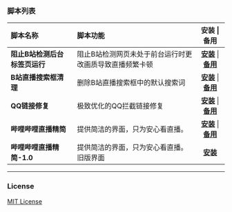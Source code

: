 ### 脚本列表
| 脚本名称 | 脚本功能 | 安装 \| 备用 |
| :---- | :---- | :----: |
| **阻止B站检测后台标签页运行** | 阻止B站检测网页未处于前台运行时更改画质导致直播频繁卡顿 | **[安装](https://github.com/QingFengM/Scripts/raw/refs/heads/main/%E9%98%BB%E6%AD%A2B%E7%AB%99%E6%A3%80%E6%B5%8B%E5%90%8E%E5%8F%B0%E6%A0%87%E7%AD%BE%E9%A1%B5%E8%BF%90%E8%A1%8C.user.js)** \| **[备用](https://greasyfork.org/zh-CN/scripts/531710)** |
| **B站直播搜索框清理** | 删除B站直播搜索框中的默认搜索词 | **[安装](https://github.com/QingFengM/Scripts/raw/refs/heads/main/B%E7%AB%99%E7%9B%B4%E6%92%AD%E6%90%9C%E7%B4%A2%E6%A1%86%E6%B8%85%E7%90%86.user.js)** \| **[备用](https://greasyfork.org/zh-CN/scripts/534528)** |
| **QQ链接修复** | 极致优化的QQ拦截链接修复 | **[安装](https://github.com/QingFengM/Scripts/raw/refs/heads/main/QQ%E9%93%BE%E6%8E%A5%E4%BF%AE%E5%A4%8D.user.js)** \| **[备用](https://greasyfork.org/zh-CN/scripts/534529)** |
| **哔哩哔哩直播精简** | 提供简洁的界面，只为安心看直播。 | **[安装](https://github.com/QingFengM/Scripts/raw/refs/heads/main/%E5%93%94%E5%93%A9%E5%93%94%E5%93%A9%E7%9B%B4%E6%92%AD%E7%B2%BE%E7%AE%80.user.js)** \| **[备用](https://greasyfork.org/zh-CN/scripts/503727)** |
| **哔哩哔哩直播精简-1.0** | 提供简洁的界面，只为安心看直播。旧版界面 | **[安装](https://github.com/QingFengM/Scripts/raw/refs/heads/main/%E5%93%94%E5%93%A9%E5%93%94%E5%93%A9%E7%9B%B4%E6%92%AD%E7%B2%BE%E7%AE%80-1.0.user.js)** |
****
### License
[MIT License](https://github.com/XIU2/UserScript/edit/master/README.md)
